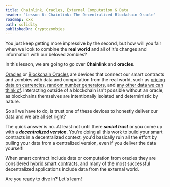 ```yaml
---
title: Chainlink, Oracles, External Computation & Data
header: "Lesson 6: Chainlink: The Decentralized Blockchain Oracle"
roadmap: xxx
path: solidity
publishedOn: Cryptozombies
---
```


You just keep getting more impressive by the second, but how will you fair when we look to combine the **real world** and all of it's changes and information with our beloved zombies?

In this lesson, we are going to go over **Chainlink** and **oracles**. 

[Oracles](https://betterprogramming.pub/what-is-a-blockchain-oracle-f5ccab8dbd72) or [Blockchain Oracles](https://betterprogramming.pub/what-is-a-blockchain-oracle-f5ccab8dbd72) are devices that connect our smart contracts and zombies with data and computation from the real world, such as [pricing data on currencies](https://data.chain.link/), [random number generators](https://docs.chain.link/docs/get-a-random-number/), and [any other data we can think of](https://docs.chain.link/docs/make-a-http-get-request/). Interacting outside of a blockchain isn't possible without an oracle, as blockchains themselves are intentionally isolated and deterministic by nature.  

So all we have to do, is trust one of these devices to honestly deliver our data and we are all set right?

The quick answer is no. At least not until there **_social trust_** or you come up with a **_decentralized version_**. You're doing all this work to build your smart contracts in a decentralized context, you'd basically ruin all the effort by pulling your data from a centralized version, even if you deliver the data yourself! 

When smart contract include data or computation from oracles they are considered [hybrid smart contracts](https://blog.chain.link/hybrid-smart-contracts-explained/), and many of the most successful decentralized applications include data from the external world. 

Are you ready to dive in? Let's learn!
